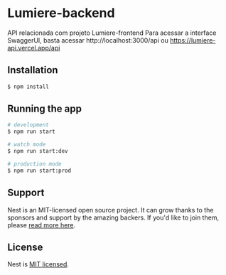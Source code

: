 # Lumiere-backend

API relacionada com projeto Lumiere-frontend
Para acessar a interface SwaggerUI, basta acessar http://localhost:3000/api ou https://lumiere-api.vercel.app/api

## Installation

```bash
$ npm install
```

## Running the app

```bash
# development
$ npm run start

# watch mode
$ npm run start:dev

# production mode
$ npm run start:prod
```

## Support

Nest is an MIT-licensed open source project. It can grow thanks to the sponsors and support by the amazing backers. If you'd like to join them, please [read more here](https://docs.nestjs.com/support).

## License

Nest is [MIT licensed](LICENSE).
